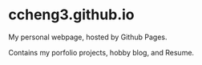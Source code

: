 # ccheng3.github.io

My personal webpage, hosted by Github Pages. 

Contains my porfolio projects, hobby blog, and Resume.
